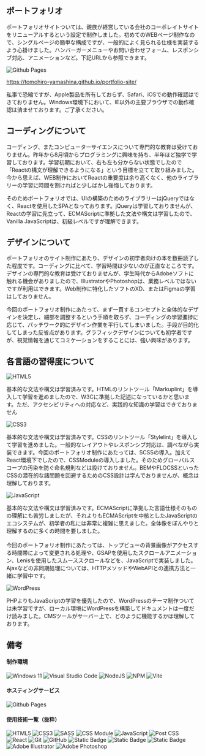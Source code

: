 ## ポートフォリオ

ポートフォリオサイトついては、親族が経営している会社のコーポレイトサイトをリニューアルするという設定で制作しました。初めてのWEBページ制作なので、シングルページの簡単な構成ですが、一般的によく見られる仕様を実装するよう心掛けました。ハンバーガーメニューやお問い合わせフォーム、レスポンシブ対応、アニメーションなど。下記URLから参照できます。

![Github Pages](https://img.shields.io/badge/github%20pages-121013?style=for-the-badge&logo=github&logoColor=white)

https://tomohiro-yamashina.github.io/portfolio-site/

私事で恐縮ですが、Apple製品を所有しておらず、Safari、iOSでの動作確認はできておりません。Windows環境下において、IE以外の主要ブラウザでの動作確認は済ませております。ご了承ください。

## コーディングについて

コーディング、またコンピューターサイエンスについて専門的な教育は受けておりません。昨年から8月頃からプログラミングに興味を持ち、半年ほど独学で学習しております。学習初期において、右も左も分からない状態でしたので「Reactの構文が理解できるようになる」という目標を立てて取り組みました。今から思えば、WEB制作においてReactの重要度は余り高くなく、他のライブラリーの学習に時間を割ければと少しばかし後悔しております。

そのためポートフォリオでは、UIの構築のためのライブラリーはjQueryではなく、Reactを使用したSPAとなっております。jQueryは学習しておりませんが、Reactの学習に先立って、ECMAScriptに準拠した文法や構文は学習したので、Vanilla JavaScriptは、初級レベルですが理解できます。

## デザインについて

ポートフォリオのサイト制作にあたり、デザインの初学者向けの本を数冊読了した程度です。コーディングに比べて、学習時間は少ないのが正直なところです。デザインの専門的な教育は受けておりませんが、学生時代からAdobeソフトに触れる機会がありましたので、IllustratorやPhotoshopは、業務レベルではないですが利用はできます。Web制作に特化したソフトのXD、またはFigmaの学習はしておりません。

今回のポートフォリオ制作にあたって、まず一貫するコンセプトと全体的なデザインを決定し、細部を調整するという手順を取らず、コーディングの学習進捗に応じて、パッチワーク的にデザイン作業を平行してしまいました。手段が目的化してしまった反省点があります。グラフィックデザインについても初学者ですが、視覚情報を通じてコミケ―ションをすることには、強い興味があります。

## 各言語の習得度について

![HTML5](https://img.shields.io/badge/html5-%23E34F26.svg?style=for-the-badge&logo=html5&logoColor=white)

基本的な文法や構文は学習済みです。HTMLのリントツール「Markuplint」を導入して学習を進めましたので、W3Cに準拠した記述になっているかと思います。ただ、アクセシビリティへの対応など、実践的な知識の学習はできておりません

![CSS3](https://img.shields.io/badge/css3-%231572B6.svg?style=for-the-badge&logo=css3&logoColor=white)

基本的な文法や構文は学習済みです。CSSのリントツール「Stylelint」を導入して学習を進めました。一般的なレイアウトやレスポンシブ対応は、調べながら実装できます。今回のポートフォリオ制作にあたっては、SCSSの導入。加えてReact環境下でしたので、CSSModuleの導入しました。そのためグローバルスコープの汚染を防ぐ命名規則などは設けておりません。BEMやFLOCSSといったCSSの潜在的な諸問題を回避するためのCSS設計は学んでおりませんが、概念は理解しております。

![JavaScript](https://img.shields.io/badge/javascript-%23323330.svg?style=for-the-badge&logo=javascript&logoColor=%23F7DF1E)

基本的な文法や構文は学習済みです。ECMAScriptに準拠した言語仕様そのものの理解にも苦労しましたが、それよりもECMAScriptを中核としたJavaScriptのエコシステムが、初学者の私には非常に複雑に思えました。全体像をぼんやりと理解するのに多くの時間を要しました。<br/>
<br/>
今回のポートフォリオ制作にあたっては、トップビューの背景画像がアクセスする時間帯によって変更される処理や、GSAPを使用したスクロールアニメーション、Lenisを使用したスムーススクロールなどを、JavaScriptで実装しました。Ajaxなどの非同期処理については、HTTPメソッドやWebAPIとの連携方法と一緒に学習中です。

<dl>

![WordPress](https://img.shields.io/badge/WordPress-%23117AC9.svg?style=for-the-badge&logo=WordPress&logoColor=white)

PHPよりもJavaScriptの学習を優先したので、WordPressのテーマ制作ついては未学習ですが、ローカル環境にWordPressを構築してドキュメントは一度だけ読みました。CMSツールがサーバー上で、どのように機能するかは理解しております。

## 備考

#### 制作環境

![Windows 11](https://img.shields.io/badge/Windows%2011-%230079d5.svg?style=for-the-badge&logo=Windows%2011&logoColor=white)
![Visual Studio Code](https://img.shields.io/badge/Visual%20Studio%20Code-0078d7.svg?style=for-the-badge&logo=visual-studio-code&logoColor=white)
![NodeJS](https://img.shields.io/badge/node.js-6DA55F?style=for-the-badge&logo=node.js&logoColor=white)
![NPM](https://img.shields.io/badge/NPM-%23CB3837.svg?style=for-the-badge&logo=npm&logoColor=white)
![Vite](https://img.shields.io/badge/vite-%23646CFF.svg?style=for-the-badge&logo=vite&logoColor=white)

#### ホスティングサービス

![Github Pages](https://img.shields.io/badge/github%20pages-121013?style=for-the-badge&logo=github&logoColor=white)

#### 使用技術一覧（抜粋）

![HTML5](https://img.shields.io/badge/html5-%23E34F26.svg?style=for-the-badge&logo=html5&logoColor=white)
![CSS3](https://img.shields.io/badge/css3-%231572B6.svg?style=for-the-badge&logo=css3&logoColor=white)
![SASS](https://img.shields.io/badge/SASS-hotpink.svg?style=for-the-badge&logo=SASS&logoColor=white)
![CSS Module](https://img.shields.io/badge/css_modules-333.svg?&style=for-the-badge&logo=cssmodules&logoColor=FFFFFF)
![JavaScript](https://img.shields.io/badge/javascript-%23323330.svg?style=for-the-badge&logo=javascript&logoColor=%23F7DF1E)
![Post CSS](https://img.shields.io/badge/Post_CSS-333.svg?&style=for-the-badge&logo=postcss&logoColor=DD3A0A)
![React](https://img.shields.io/badge/react-%2320232a.svg?style=for-the-badge&logo=react&logoColor=%2361DAFB)
![Git](https://img.shields.io/badge/git-%23F05033.svg?style=for-the-badge&logo=git&logoColor=white)
![GitHub](https://img.shields.io/badge/github-%23121011.svg?style=for-the-badge&logo=github&logoColor=white)
![Static Badge](https://img.shields.io/badge/-prettier-333.svg?logo=prettier&style=for-the-badge&logoColor=F7B93E)
![Static Badge](https://img.shields.io/badge/-eslint-333.svg?logo=eslint&style=for-the-badge&logoColor=4B32C3)
![Static Badge](https://img.shields.io/badge/-stylelint-333.svg?logo=stylelint&style=for-the-badge&logoColor=FFFFFF)
![Adobe Illustrator](https://img.shields.io/badge/adobe%20illustrator-%23FF9A00.svg?style=for-the-badge&logo=adobe%20illustrator&logoColor=white)
![Adobe Photoshop](https://img.shields.io/badge/adobe%20photoshop-%2331A8FF.svg?style=for-the-badge&logo=adobe%20photoshop&logoColor=white)
